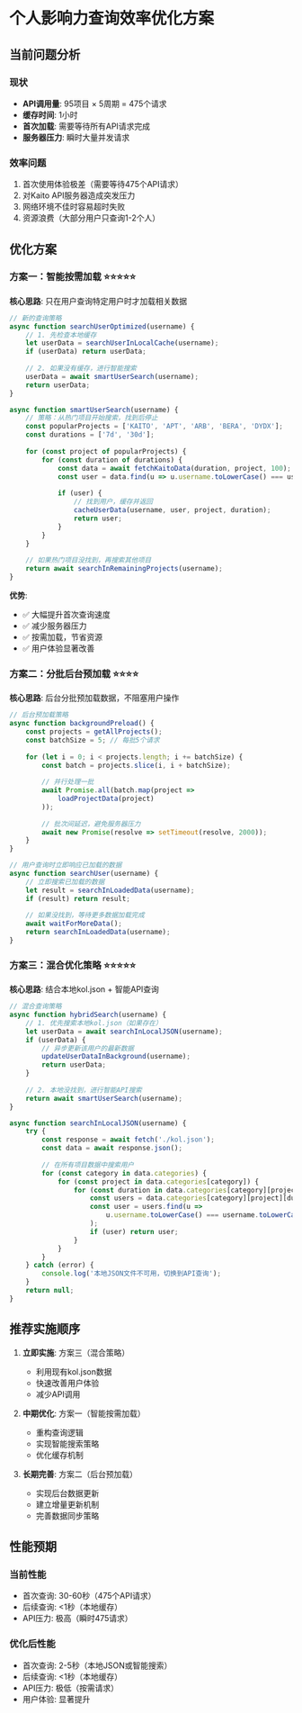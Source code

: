 # 个人影响力查询效率优化方案

## 当前问题分析

### 现状
- **API调用量**: 95项目 × 5周期 = 475个请求
- **缓存时间**: 1小时
- **首次加载**: 需要等待所有API请求完成
- **服务器压力**: 瞬时大量并发请求

### 效率问题
1. 首次使用体验极差（需要等待475个API请求）
2. 对Kaito API服务器造成突发压力
3. 网络环境不佳时容易超时失败
4. 资源浪费（大部分用户只查询1-2个人）

## 优化方案

### 方案一：智能按需加载 ⭐⭐⭐⭐⭐

**核心思路**: 只在用户查询特定用户时才加载相关数据

```javascript
// 新的查询策略
async function searchUserOptimized(username) {
    // 1. 先检查本地缓存
    let userData = searchUserInLocalCache(username);
    if (userData) return userData;
    
    // 2. 如果没有缓存，进行智能搜索
    userData = await smartUserSearch(username);
    return userData;
}

async function smartUserSearch(username) {
    // 策略：从热门项目开始搜索，找到后停止
    const popularProjects = ['KAITO', 'APT', 'ARB', 'BERA', 'DYDX'];
    const durations = ['7d', '30d'];
    
    for (const project of popularProjects) {
        for (const duration of durations) {
            const data = await fetchKaitoData(duration, project, 100);
            const user = data.find(u => u.username.toLowerCase() === username.toLowerCase());
            
            if (user) {
                // 找到用户，缓存并返回
                cacheUserData(username, user, project, duration);
                return user;
            }
        }
    }
    
    // 如果热门项目没找到，再搜索其他项目
    return await searchInRemainingProjects(username);
}
```

**优势**:
- ✅ 大幅提升首次查询速度
- ✅ 减少服务器压力
- ✅ 按需加载，节省资源
- ✅ 用户体验显著改善

### 方案二：分批后台预加载 ⭐⭐⭐⭐

**核心思路**: 后台分批预加载数据，不阻塞用户操作

```javascript
// 后台预加载策略
async function backgroundPreload() {
    const projects = getAllProjects();
    const batchSize = 5; // 每批5个请求
    
    for (let i = 0; i < projects.length; i += batchSize) {
        const batch = projects.slice(i, i + batchSize);
        
        // 并行处理一批
        await Promise.all(batch.map(project => 
            loadProjectData(project)
        ));
        
        // 批次间延迟，避免服务器压力
        await new Promise(resolve => setTimeout(resolve, 2000));
    }
}

// 用户查询时立即响应已加载的数据
async function searchUser(username) {
    // 立即搜索已加载的数据
    let result = searchInLoadedData(username);
    if (result) return result;
    
    // 如果没找到，等待更多数据加载完成
    await waitForMoreData();
    return searchInLoadedData(username);
}
```

### 方案三：混合优化策略 ⭐⭐⭐⭐⭐

**核心思路**: 结合本地kol.json + 智能API查询

```javascript
// 混合查询策略
async function hybridSearch(username) {
    // 1. 优先搜索本地kol.json（如果存在）
    let userData = await searchInLocalJSON(username);
    if (userData) {
        // 异步更新该用户的最新数据
        updateUserDataInBackground(username);
        return userData;
    }
    
    // 2. 本地没找到，进行智能API搜索
    return await smartUserSearch(username);
}

async function searchInLocalJSON(username) {
    try {
        const response = await fetch('./kol.json');
        const data = await response.json();
        
        // 在所有项目数据中搜索用户
        for (const category in data.categories) {
            for (const project in data.categories[category]) {
                for (const duration in data.categories[category][project]) {
                    const users = data.categories[category][project][duration];
                    const user = users.find(u => 
                        u.username.toLowerCase() === username.toLowerCase()
                    );
                    if (user) return user;
                }
            }
        }
    } catch (error) {
        console.log('本地JSON文件不可用，切换到API查询');
    }
    return null;
}
```

## 推荐实施顺序

1. **立即实施**: 方案三（混合策略）
   - 利用现有kol.json数据
   - 快速改善用户体验
   - 减少API调用

2. **中期优化**: 方案一（智能按需加载）
   - 重构查询逻辑
   - 实现智能搜索策略
   - 优化缓存机制

3. **长期完善**: 方案二（后台预加载）
   - 实现后台数据更新
   - 建立增量更新机制
   - 完善数据同步策略

## 性能预期

### 当前性能
- 首次查询: 30-60秒（475个API请求）
- 后续查询: <1秒（本地缓存）
- API压力: 极高（瞬时475请求）

### 优化后性能
- 首次查询: 2-5秒（本地JSON或智能搜索）
- 后续查询: <1秒（本地缓存）
- API压力: 极低（按需请求）
- 用户体验: 显著提升
